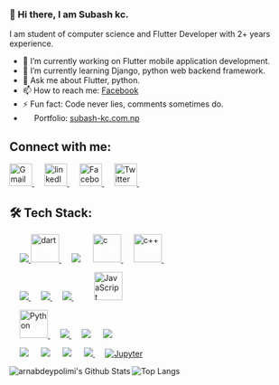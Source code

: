### 👋 Hi there, I am Subash kc.

   I am student of computer science and Flutter Developer with 2+ years experience.
- 🔭 I’m currently working on Flutter mobile application development.
- 🌱 I’m currently learning Django, python web backend framework.
- 💬 Ask me about Flutter, python.
- 📫 How to reach me: [Facebook]([www.](https://www.facebook.com/subaazkc/))
- ⚡ Fun fact: Code never lies, comments sometimes do.
- <img src="https://img.icons8.com/fluency/48/000000/domain.png" height="16" width= "16"/> Portfolio: [subash-kc.com.np](https://www.subash-kc.com.np/)
  
## Connect with me:
<a href="mailto: subaazkc@gamil.com" > <img src ="https://img.icons8.com/color/48/000000/gmail-new.png" alt = "Gmail" height= "40" width = "40"> </a>&emsp;
<a href="https://www.linkedin.com/in/subash-kc-71460819b/" > <img src ="https://img.icons8.com/external-justicon-flat-justicon/64/000000/external-linkedin-social-media-justicon-flat-justicon.png" alt = "linkedIn" height = "40" width = "40"> </a>
&emsp;
<a href="https://www.facebook.com/subaazkc" > <img src ="https://img.icons8.com/fluency/48/000000/facebook-new.png" alt = "Facebook" height = "40" width = "40"> </a>
&emsp;
<a href="https://twitter.com/SubaazKc" > <img src ="https://img.icons8.com/color/48/000000/twitter--v1.png" alt = "Twitter" height = "40" width = "40"> </a>
&emsp;

## 🛠️ Tech Stack:
<p align="left"> 
  &emsp;
  <a href="https://flutter.dev/" target="_blank"> 
    <img src="https://img.icons8.com/color/48/000000/flutter.png"/>
  </a> 
  <a href="https://dart.dev/" target="_blank"> 
    <img src="https://img.icons8.com/color/48/000000/dart.png" alt = "dart" width = "50"/>
  </a> 
   &emsp;
  <a href="https://firebase.google.com/"><img src="https://img.icons8.com/color/48/000000/firebase.png"/></a>
  &emsp;
  <a href="https://www.tutorialspoint.com/cprogramming/index.htm" target="_blank"> 
    <img src="https://img.icons8.com/color/48/000000/c-programming.png" alt = "c" width = "50"/>
  </a>
  &emsp;
  <a href="https://www.cplusplus.com/" target="_blank">
    <img src="https://img.icons8.com/color/48/000000/c-plus-plus-logo.png" alt = "c++" width = "50"/>
  </a>
  &emsp;
</p>

<p align="left"> 
  &emsp; 
  <a href="https://www.w3.org/html/" target="_blank"> 
   <img src="https://img.icons8.com/color/48/000000/html-5--v1.png"/>
  </a>   
  &emsp;
  <a href="https://www.w3schools.com/css/" target="_blank">
    <img src="https://img.icons8.com/color/48/000000/css3.png"/>
  </a> 
   &emsp;
  <a href="https://getbootstrap.com" target="_blank"> 
   <img src="https://img.icons8.com/color/48/000000/bootstrap.png"/>
  </a>
&emsp; 
  &emsp;
  <a href="https://www.javascript.com/" target="_blank"> 
     <img src="https://img.icons8.com/color/48/000000/javascript--v1.png" alt = "JavaScript" width = "50"/>
   </a>
</p>

<p align="left"> 
  &emsp;
  <a href="https://www.python.org/" target="_blank"> 
    <img src="https://img.icons8.com/color/48/000000/python--v1.png" alt = "Python" width = "50"/>
  </a> 
  &emsp;
  <a href="https://www.djangoproject.com/" target="_blank"> 
    <img src="https://img.icons8.com/external-tal-revivo-shadow-tal-revivo/24/000000/external-django-a-high-level-python-web-framework-that-encourages-rapid-development-logo-shadow-tal-revivo.png"/>
  </a> 
   &emsp;
   <a href="https://www.mysql.com/"><img src="https://img.icons8.com/fluency/48/000000/mysql-logo.png"/></a>
 &emsp; 
    <a href="https://www.heroku.com/"><img src="https://img.icons8.com/color/48/000000/heroku.png"/></a>  
  &emsp;
</p>

<p align="left">
  &emsp;
    <a href="#"><img src="https://img.icons8.com/color/48/000000/git.png"/></a>
  &emsp;
    <a href="#"><img src="https://img.icons8.com/color/48/000000/linux--v1.png"/></a>
  &emsp;
    <a href="#"><img src="https://img.icons8.com/color/48/000000/visual-studio-code-2019.png"/></a>
  &emsp;
    <a href="#">
  	<img src="https://img.icons8.com/color/48/000000/figma--v1.png"/>
  </a>
&emsp; 
    <a href="#"><img alt="Jupyter" src="https://img.icons8.com/fluency/48/000000/jupyter.png"/></a>
</p>

<img align="left" alt="arnabdeypolimi's Github Stats" src="https://github-readme-stats.vercel.app/api?username=subash9860&show_icons=true &theme=tokyonight"/>

![Top Langs](https://github-readme-stats.vercel.app/api/top-langs/?username=subash9860&theme=tokyonight)